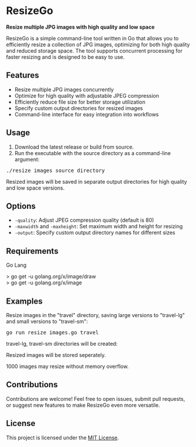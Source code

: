 <h1>ResizeGo</h1>

<p><strong>Resize multiple JPG images with high quality and low space</strong></p>

<p>ResizeGo is a simple command-line tool written in Go that allows you to efficiently resize a collection of JPG images, optimizing for both high quality and reduced storage space. The tool supports concurrent processing for faster resizing and is designed to be easy to use.</p>

<h2>Features</h2>

<ul>
    <li>Resize multiple JPG images concurrently</li>
    <li>Optimize for high quality with adjustable JPEG compression</li>
    <li>Efficiently reduce file size for better storage utilization</li>
    <li>Specify custom output directories for resized images</li>
    <li>Command-line interface for easy integration into workflows</li>
</ul>

<h2>Usage</h2>

<ol>
    <li>Download the latest release or build from source.</li>
    <li>Run the executable with the source directory as a command-line argument:</li>
</ol>

<pre>./resize_images source_directory</pre>

<p>Resized images will be saved in separate output directories for high quality and low space versions.</p>

<h2>Options</h2>

<ul>
    <li><code>-quality</code>: Adjust JPEG compression quality (default is 80)</li>
    <li><code>-maxwidth</code> and <code>-maxheight</code>: Set maximum width and height for resizing</li>
    <li><code>-output</code>: Specify custom output directory names for different sizes</li>
</ul>

<h2>Requirements</h2>

<p>Go Lang</p>
> go get -u golang.org/x/image/draw </br>
> go get -u golang.org/x/image

<h2>Examples</h2>

<p>Resize images in the "travel" directory, saving large versions to "travel-lg" and small versions to "travel-sm":</p>

<pre>go run resize_images.go travel</pre>
<p>travel-lg, travel-sm directories will be created:</p>
<p>Resized images will be stored seperately.</p>
<p>1000 images may resize without memory overflow.</p>

<h2>Contributions</h2>

<p>Contributions are welcome! Feel free to open issues, submit pull requests, or suggest new features to make ResizeGo even more versatile.</p>

<h2>License</h2>

<p>This project is licensed under the <a href="LICENSE">MIT License</a>.</p>
